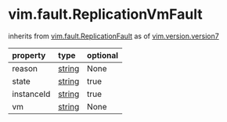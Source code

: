 vim.fault.ReplicationVmFault
============================
inherits from [vim.fault.ReplicationFault](docs/vim.fault.ReplicationFault.md)
as of [vim.version.version7](docs/vim.version.md)

| property | type | optional |
|:---------|:-----|:---------|
| reason | [string](string.md "string") | None |
| state | [string](string.md "string") | true |
| instanceId | [string](string.md "string") | true |
| vm | [string](string.md "string") | None |
